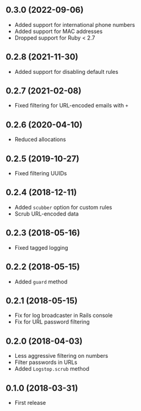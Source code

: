 ## 0.3.0 (2022-09-06)

- Added support for international phone numbers
- Added support for MAC addresses
- Dropped support for Ruby < 2.7

## 0.2.8 (2021-11-30)

- Added support for disabling default rules

## 0.2.7 (2021-02-08)

- Fixed filtering for URL-encoded emails with `+`

## 0.2.6 (2020-04-10)

- Reduced allocations

## 0.2.5 (2019-10-27)

- Fixed filtering UUIDs

## 0.2.4 (2018-12-11)

- Added `scubber` option for custom rules
- Scrub URL-encoded data

## 0.2.3 (2018-05-16)

- Fixed tagged logging

## 0.2.2 (2018-05-15)

- Added `guard` method

## 0.2.1 (2018-05-15)

- Fix for log broadcaster in Rails console
- Fix for URL password filtering

## 0.2.0 (2018-04-03)

- Less aggressive filtering on numbers
- Filter passwords in URLs
- Added `Logstop.scrub` method

## 0.1.0 (2018-03-31)

- First release
